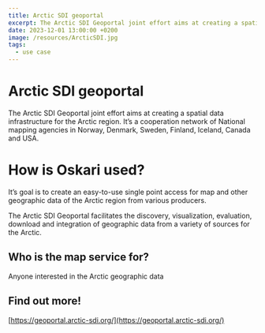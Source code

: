 ```yaml
---
title: Arctic SDI geoportal
excerpt: The Arctic SDI Geoportal joint effort aims at creating a spatial data infrastructure for the Arctic region. It’s a cooperation network of National mapping agencies in Norway, Denmark, Sweden, Finland, Iceland, Canada and USA.
date: 2023-12-01 13:00:00 +0200
image: /resources/ArcticSDI.jpg
tags:
  - use case
---
```


# Arctic SDI geoportal

The Arctic SDI Geoportal joint effort aims at creating a spatial data infrastructure for the Arctic region. It’s a cooperation network of National mapping agencies in Norway, Denmark, Sweden, Finland, Iceland, Canada and USA.

# How is Oskari used?

It’s goal is to create an easy-to-use single point access for map and other geographic data of the Arctic region from various producers.

The Arctic SDI Geoportal facilitates the discovery, visualization, evaluation, download and integration of geographic data from a variety of sources for the Arctic.

## Who is the map service for?

Anyone interested in the Arctic geographic data

## Find out more!

[https://geoportal.arctic-sdi.org/](https://geoportal.arctic-sdi.org/)
